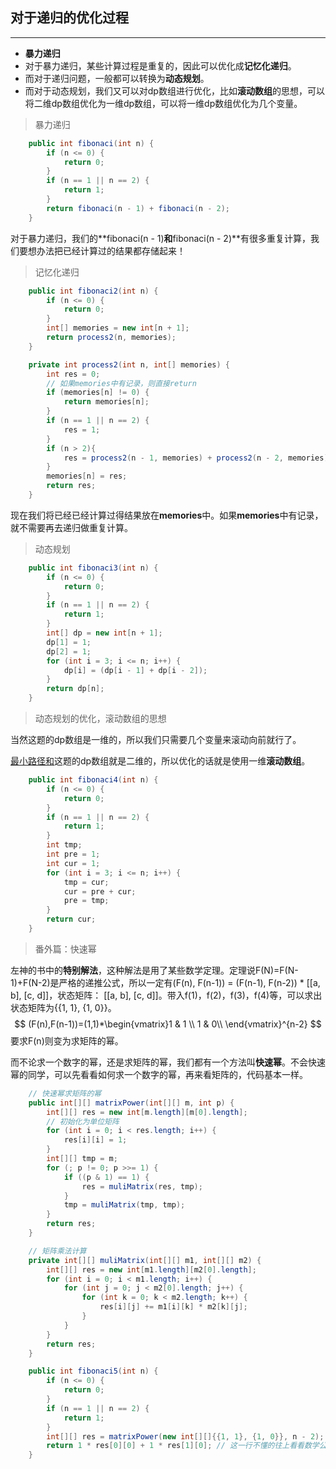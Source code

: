 ## 对于递归的优化过程

------



- **暴力递归**
- 对于暴力递归，某些计算过程是重复的，因此可以优化成**记忆化递归**。
- 而对于递归问题，一般都可以转换为**动态规划**。
- 而对于动态规划，我们又可以对dp数组进行优化，比如**滚动数组**的思想，可以将二维dp数组优化为一维dp数组，可以将一维dp数组优化为几个变量。



> 暴力递归

```java
	public int fibonaci(int n) {
        if (n <= 0) {
            return 0;
        }
        if (n == 1 || n == 2) {
            return 1;
        }
        return fibonaci(n - 1) + fibonaci(n - 2);
    }
```

对于暴力递归，我们的**fibonaci(n - 1)**和**fibonaci(n - 2)**有很多重复计算，我们要想办法把已经计算过的结果都存储起来！

> 记忆化递归

```java
	public int fibonaci2(int n) {
        if (n <= 0) {
            return 0;
        }
        int[] memories = new int[n + 1];
        return process2(n, memories);
    }

    private int process2(int n, int[] memories) {
        int res = 0;
        // 如果memories中有记录，则直接return
        if (memories[n] != 0) {
            return memories[n];
        }
        if (n == 1 || n == 2) {
            res = 1;
        }
        if (n > 2){
            res = process2(n - 1, memories) + process2(n - 2, memories);
        }
        memories[n] = res;
        return res;
    }
```

现在我们将已经已经计算过得结果放在**memories**中。如果**memories**中有记录，就不需要再去递归做重复计算。



> 动态规划

```java
	public int fibonaci3(int n) {
        if (n <= 0) {
            return 0;
        }
        if (n == 1 || n == 2) {
            return 1;
        }
        int[] dp = new int[n + 1];
        dp[1] = 1;
        dp[2] = 1;
        for (int i = 3; i <= n; i++) {
            dp[i] = (dp[i - 1] + dp[i - 2]);
        }
        return dp[n];
    }
```



> 动态规划的优化，滚动数组的思想

当然这题的dp数组是一维的，所以我们只需要几个变量来滚动向前就行了。

[最小路径和](https://leetcode-cn.com/problems/minimum-path-sum/)这题的dp数组就是二维的，所以优化的话就是使用一维**滚动数组**。

```java
	public int fibonaci4(int n) {
        if (n <= 0) {
            return 0;
        }
        if (n == 1 || n == 2) {
            return 1;
        }
        int tmp;
        int pre = 1;
        int cur = 1;
        for (int i = 3; i <= n; i++) {
            tmp = cur;
            cur = pre + cur;
            pre = tmp;
        }
        return cur;
    }
```



> 番外篇：快速幂

左神的书中的**特别解法**，这种解法是用了某些数学定理。定理说F(N)=F(N-1)+F(N-2)是严格的递推公式，所以一定有(F(n), F(n-1)) = (F(n-1), F(n-2)) * [[a, b], [c, d]]，状态矩阵： [[a, b], [c, d]]。带入f(1)，f(2)，f(3)，f(4)等，可以求出状态矩阵为{{1, 1}, {1, 0}}。
$$
(F(n),F(n-1))=(1,1)*\begin{vmatrix}1 & 1 \\ 1 & 0\\ \end{vmatrix}^{n-2}
$$
要求F(n)则变为求矩阵的幂。

而不论求一个数字的幂，还是求矩阵的幂，我们都有一个方法叫**快速幂**。不会快速幂的同学，可以先看看如何求一个数字的幂，再来看矩阵的，代码基本一样。

```java
	// 快速幂求矩阵的幂
	public int[][] matrixPower(int[][] m, int p) {
        int[][] res = new int[m.length][m[0].length];
        // 初始化为单位矩阵
        for (int i = 0; i < res.length; i++) {
            res[i][i] = 1;
        }
        int[][] tmp = m;
        for (; p != 0; p >>= 1) {
            if ((p & 1) == 1) {
                res = muliMatrix(res, tmp);
            }
            tmp = muliMatrix(tmp, tmp);
        }
        return res;
    }

    // 矩阵乘法计算
    private int[][] muliMatrix(int[][] m1, int[][] m2) {
        int[][] res = new int[m1.length][m2[0].length];
        for (int i = 0; i < m1.length; i++) {
            for (int j = 0; j < m2[0].length; j++) {
                for (int k = 0; k < m2.length; k++) {
                    res[i][j] += m1[i][k] * m2[k][j];
                }
            }
        }
        return res;
    }
```

```java
	public int fibonaci5(int n) {
        if (n <= 0) {
            return 0;
        }
        if (n == 1 || n == 2) {
            return 1;
        }
        int[][] res = matrixPower(new int[][]{{1, 1}, {1, 0}}, n - 2);
        return 1 * res[0][0] + 1 * res[1][0]; // 这一行不懂的往上看看数学公式。
    }
```

